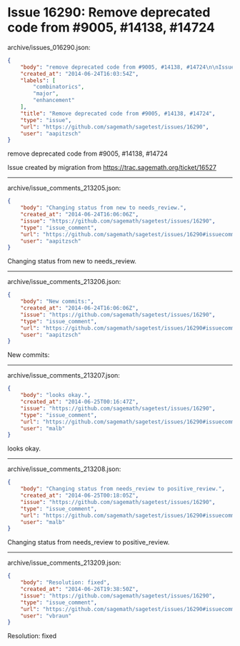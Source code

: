 # Issue 16290: Remove deprecated code from #9005, #14138, #14724

archive/issues_016290.json:
```json
{
    "body": "remove deprecated code from #9005, #14138, #14724\n\nIssue created by migration from https://trac.sagemath.org/ticket/16527\n\n",
    "created_at": "2014-06-24T16:03:54Z",
    "labels": [
        "combinatorics",
        "major",
        "enhancement"
    ],
    "title": "Remove deprecated code from #9005, #14138, #14724",
    "type": "issue",
    "url": "https://github.com/sagemath/sagetest/issues/16290",
    "user": "aapitzsch"
}
```
remove deprecated code from #9005, #14138, #14724

Issue created by migration from https://trac.sagemath.org/ticket/16527





---

archive/issue_comments_213205.json:
```json
{
    "body": "Changing status from new to needs_review.",
    "created_at": "2014-06-24T16:06:06Z",
    "issue": "https://github.com/sagemath/sagetest/issues/16290",
    "type": "issue_comment",
    "url": "https://github.com/sagemath/sagetest/issues/16290#issuecomment-213205",
    "user": "aapitzsch"
}
```

Changing status from new to needs_review.



---

archive/issue_comments_213206.json:
```json
{
    "body": "New commits:",
    "created_at": "2014-06-24T16:06:06Z",
    "issue": "https://github.com/sagemath/sagetest/issues/16290",
    "type": "issue_comment",
    "url": "https://github.com/sagemath/sagetest/issues/16290#issuecomment-213206",
    "user": "aapitzsch"
}
```

New commits:



---

archive/issue_comments_213207.json:
```json
{
    "body": "looks okay.",
    "created_at": "2014-06-25T00:16:47Z",
    "issue": "https://github.com/sagemath/sagetest/issues/16290",
    "type": "issue_comment",
    "url": "https://github.com/sagemath/sagetest/issues/16290#issuecomment-213207",
    "user": "malb"
}
```

looks okay.



---

archive/issue_comments_213208.json:
```json
{
    "body": "Changing status from needs_review to positive_review.",
    "created_at": "2014-06-25T00:18:05Z",
    "issue": "https://github.com/sagemath/sagetest/issues/16290",
    "type": "issue_comment",
    "url": "https://github.com/sagemath/sagetest/issues/16290#issuecomment-213208",
    "user": "malb"
}
```

Changing status from needs_review to positive_review.



---

archive/issue_comments_213209.json:
```json
{
    "body": "Resolution: fixed",
    "created_at": "2014-06-26T19:38:50Z",
    "issue": "https://github.com/sagemath/sagetest/issues/16290",
    "type": "issue_comment",
    "url": "https://github.com/sagemath/sagetest/issues/16290#issuecomment-213209",
    "user": "vbraun"
}
```

Resolution: fixed
